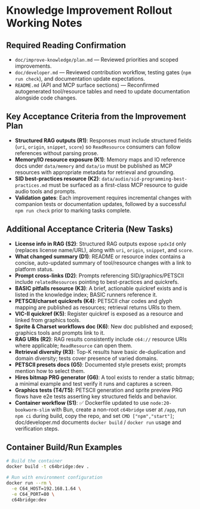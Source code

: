 # Knowledge Improvement Rollout Working Notes

## Required Reading Confirmation

- `doc/improve-knowledge/plan.md` — Reviewed priorities and scoped improvements.
- `doc/developer.md` — Reviewed contribution workflow, testing gates (`npm run check`), and documentation update expectations.
- `README.md` (API and MCP surface sections) — Reconfirmed autogenerated tool/resource tables and need to update documentation alongside code changes.

## Key Acceptance Criteria from the Improvement Plan

- **Structured RAG outputs (R1)**: Responses must include structured fields (`uri`, `origin`, `snippet`, `score`) so `ReadResource` consumers can follow references without parsing prose.
- **Memory/IO resource exposure (K1)**: Memory maps and IO reference docs under `data/memory` and `data/io` must be published as MCP resources with appropriate metadata for retrieval and grounding.
- **SID best-practices resource (K2)**: `data/audio/sid-programming-best-practices.md` must be surfaced as a first-class MCP resource to guide audio tools and prompts.
- **Validation gates**: Each improvement requires incremental changes with companion tests or documentation updates, followed by a successful `npm run check` prior to marking tasks complete.

## Additional Acceptance Criteria (New Tasks)

- **License info in RAG (S2)**: Structured RAG outputs expose `spdxId` only (replaces license name/URL), along with `uri`, `origin`, `snippet`, and `score`.
- **What changed summary (D1)**: README or resource index contains a concise, auto-updated summary of tool/resource changes with a link to platform status.
- **Prompt cross-links (D2)**: Prompts referencing SID/graphics/PETSCII include `relatedResources` pointing to best-practices and quickrefs.
- **BASIC pitfalls resource (K3)**: A brief, actionable quickref exists and is listed in the knowledge index; BASIC runners reference it.
- **PETSCII/charset quickrefs (K4)**: PETSCII char codes and glyph mapping are published as resources; retrieval returns URIs to them.
- **VIC-II quickref (K5)**: Register quickref is exposed as a resource and linked from graphics tools.
- **Sprite & Charset workflows doc (K6)**: New doc published and exposed; graphics tools and prompts link to it.
- **RAG URIs (R2)**: RAG results consistently include `c64://` resource URIs where applicable; `ReadResource` can open them.
- **Retrieval diversity (R3)**: Top-K results have basic de-duplication and domain diversity; tests cover presence of varied domains.
- **PETSCII presets docs (G5)**: Documented style presets exist; prompts mention how to select them.
- **Hires bitmap PRG generator (G6)**: A tool exists to render a static bitmap; a minimal example and test verify it runs and captures a screen.
- **Graphics tests (T4/T5)**: PETSCII generation and sprite preview PRG flows have e2e tests asserting key structured fields and behavior.
- **Container workflow (S1)**: ✅ Dockerfile updated to use `node:20-bookworm-slim` with Bun, create a non-root `c64bridge` user at `/app`, run `npm ci` during build, copy the repo, and set `CMD ["npm","start"]`; doc/developer.md documents `docker build` / `docker run` usage and verification steps.

## Container Build/Run Examples

```bash
# Build the container
docker build -t c64bridge:dev .

# Run with environment configuration
docker run --rm \
  -e C64_HOST=192.168.1.64 \
  -e C64_PORT=80 \
  c64bridge:dev
```
